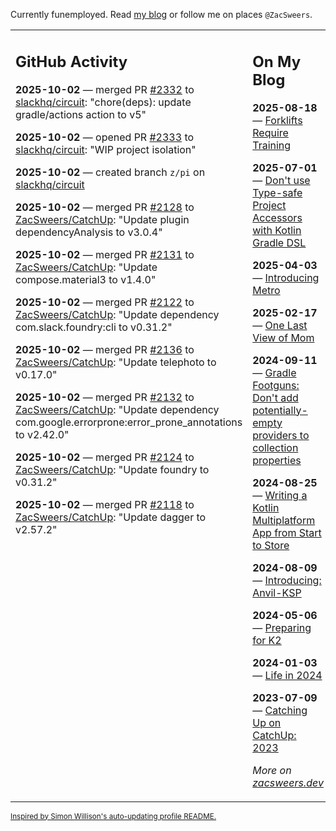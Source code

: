 Currently funemployed. Read [my blog](https://zacsweers.dev/) or follow me on places `@ZacSweers`.

<table><tr><td valign="top" width="60%">

## GitHub Activity
<!-- githubActivity starts -->
**2025-10-02** — merged PR [#2332](https://github.com/slackhq/circuit/pull/2332) to [slackhq/circuit](https://github.com/slackhq/circuit): "chore(deps): update gradle/actions action to v5"

**2025-10-02** — opened PR [#2333](https://github.com/slackhq/circuit/pull/2333) to [slackhq/circuit](https://github.com/slackhq/circuit): "WIP project isolation"

**2025-10-02** — created branch `z/pi` on [slackhq/circuit](https://github.com/slackhq/circuit)

**2025-10-02** — merged PR [#2128](https://github.com/ZacSweers/CatchUp/pull/2128) to [ZacSweers/CatchUp](https://github.com/ZacSweers/CatchUp): "Update plugin dependencyAnalysis to v3.0.4"

**2025-10-02** — merged PR [#2131](https://github.com/ZacSweers/CatchUp/pull/2131) to [ZacSweers/CatchUp](https://github.com/ZacSweers/CatchUp): "Update compose.material3 to v1.4.0"

**2025-10-02** — merged PR [#2122](https://github.com/ZacSweers/CatchUp/pull/2122) to [ZacSweers/CatchUp](https://github.com/ZacSweers/CatchUp): "Update dependency com.slack.foundry:cli to v0.31.2"

**2025-10-02** — merged PR [#2136](https://github.com/ZacSweers/CatchUp/pull/2136) to [ZacSweers/CatchUp](https://github.com/ZacSweers/CatchUp): "Update telephoto to v0.17.0"

**2025-10-02** — merged PR [#2132](https://github.com/ZacSweers/CatchUp/pull/2132) to [ZacSweers/CatchUp](https://github.com/ZacSweers/CatchUp): "Update dependency com.google.errorprone:error_prone_annotations to v2.42.0"

**2025-10-02** — merged PR [#2124](https://github.com/ZacSweers/CatchUp/pull/2124) to [ZacSweers/CatchUp](https://github.com/ZacSweers/CatchUp): "Update foundry to v0.31.2"

**2025-10-02** — merged PR [#2118](https://github.com/ZacSweers/CatchUp/pull/2118) to [ZacSweers/CatchUp](https://github.com/ZacSweers/CatchUp): "Update dagger to v2.57.2"
<!-- githubActivity ends -->
</td><td valign="top" width="40%">

## On My Blog
<!-- blog starts -->
**2025-08-18** — [Forklifts Require Training](https://www.zacsweers.dev/forklifts-require-training/)

**2025-07-01** — [Don't use Type-safe Project Accessors with Kotlin Gradle DSL](https://www.zacsweers.dev/dont-use-type-safe-project-accessors-with-kotlin-gradle-dsl/)

**2025-04-03** — [Introducing Metro](https://www.zacsweers.dev/introducing-metro/)

**2025-02-17** — [One Last View of Mom](https://www.zacsweers.dev/one-last-view-of-mom/)

**2024-09-11** — [Gradle Footguns: Don't add potentially-empty providers to collection properties](https://www.zacsweers.dev/gradle-footgun-adding-empty-providers-to-collection-properties/)

**2024-08-25** — [Writing a Kotlin Multiplatform App from Start to Store](https://www.zacsweers.dev/writing-a-kotlin-multiplatform-app-from-start-to-store/)

**2024-08-09** — [Introducing: Anvil-KSP](https://www.zacsweers.dev/introducing-anvil-ksp/)

**2024-05-06** — [Preparing for K2](https://www.zacsweers.dev/preparing-for-k2/)

**2024-01-03** — [Life in 2024](https://www.zacsweers.dev/life-in-2024/)

**2023-07-09** — [Catching Up on CatchUp: 2023](https://www.zacsweers.dev/catching-up-on-catchup-2023/)
<!-- blog ends -->
_More on [zacsweers.dev](https://zacsweers.dev/)_
</td></tr></table>

<sub><a href="https://simonwillison.net/2020/Jul/10/self-updating-profile-readme/">Inspired by Simon Willison's auto-updating profile README.</a></sub>